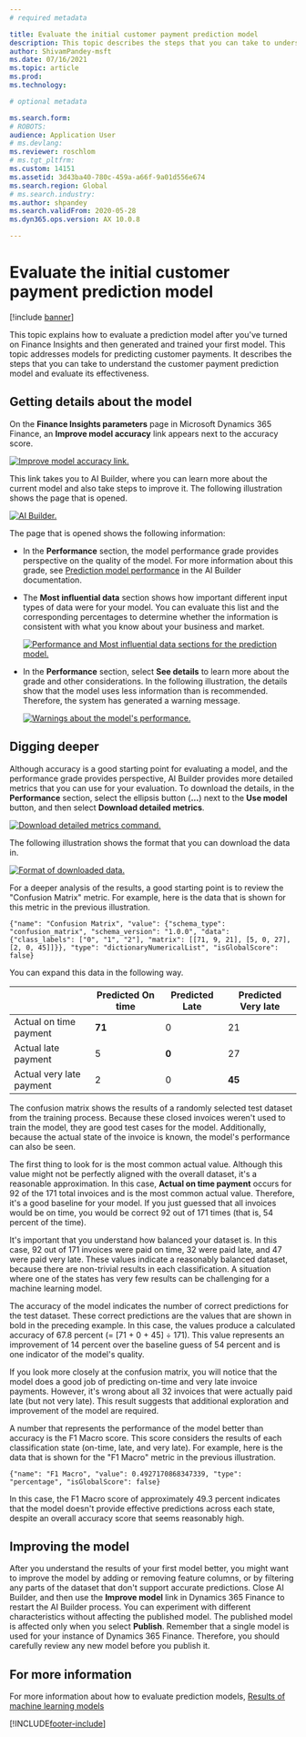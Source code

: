 ```yaml
---
# required metadata

title: Evaluate the initial customer payment prediction model
description: This topic describes the steps that you can take to understand the customer payment prediction model and evaluate its effectiveness. 
author: ShivamPandey-msft
ms.date: 07/16/2021
ms.topic: article
ms.prod: 
ms.technology: 

# optional metadata

ms.search.form: 
# ROBOTS: 
audience: Application User
# ms.devlang: 
ms.reviewer: roschlom
# ms.tgt_pltfrm: 
ms.custom: 14151
ms.assetid: 3d43ba40-780c-459a-a66f-9a01d556e674
ms.search.region: Global
# ms.search.industry: 
ms.author: shpandey
ms.search.validFrom: 2020-05-28
ms.dyn365.ops.version: AX 10.0.8

---
```


# Evaluate the initial customer payment prediction model

[!include [banner](../includes/banner.md)]

This topic explains how to evaluate a prediction model after you've turned on Finance Insights and then generated and trained your first model. This topic addresses models for predicting customer payments. It describes the steps that you can take to understand the customer payment prediction model and evaluate its effectiveness.

## Getting details about the model

On the **Finance Insights parameters** page in Microsoft Dynamics 365 Finance, an **Improve model accuracy** link appears next to the accuracy score.

[![Improve model accuracy link.](./media/prediction-model.png)](./media/prediction-model.png)

This link takes you to AI Builder, where you can learn more about the current model and also take steps to improve it. The following illustration shows the page that is opened.

[![AI Builder.](./media/what-to-predict.png)](./media/what-to-predict.png)

The page that is opened shows the following information:

- In the **Performance** section, the model performance grade provides perspective on the quality of the model. For more information about this grade, see [Prediction model performance](/ai-builder/prediction-performance) in the AI Builder documentation.
- The **Most influential data** section shows how important different input types of data were for your model. You can evaluate this list and the corresponding percentages to determine whether the information is consistent with what you know about your business and market.

    [![Performance and Most influential data sections for the prediction model.](./media/models.png)](./media/models.png)

- In the **Performance** section, select **See details** to learn more about the grade and other considerations. In the following illustration, the details show that the model uses less information than is recommended. Therefore, the system has generated a warning message.

    [![Warnings about the model's performance.](./media/details.png)](./media/details.png)

## Digging deeper

Although accuracy is a good starting point for evaluating a model, and the performance grade provides perspective, AI Builder provides more detailed metrics that you can use for your evaluation. To download the details, in the **Performance** section, select the ellipsis button (**...**) next to the **Use model** button, and then select **Download detailed metrics**.

[![Download detailed metrics command.](./media/performance.png)](./media/performance.png)

The following illustration shows the format that you can download the data in.

[![Format of downloaded data.](./media/data-format.png)](./media/data-format.png)

For a deeper analysis of the results, a good starting point is to review the "Confusion Matrix" metric. For example, here is the data that is shown for this metric in the previous illustration.

`{"name": "Confusion Matrix", "value": {"schema_type": "confusion_matrix", "schema_version": "1.0.0", "data": {"class_labels": ["0", "1", "2"], "matrix": [[71, 9, 21], [5, 0, 27], [2, 0, 45]]}}, "type": "dictionaryNumericalList", "isGlobalScore": false}`

You can expand this data in the following way.

| &nbsp;                   | Predicted On time | Predicted Late | Predicted Very late |
|--------------------------|-------------------|----------------|---------------------|
| Actual on time payment   | **71**            | 0              | 21                  |
| Actual late payment      | 5                 | **0**          | 27                  |
| Actual very late payment | 2                 | 0              | **45**              |

The confusion matrix shows the results of a randomly selected test dataset from the training process. Because these closed invoices weren't used to train the model, they are good test cases for the model. Additionally, because the actual state of the invoice is known, the model's performance can also be seen.

The first thing to look for is the most common actual value. Although this value might not be perfectly aligned with the overall dataset, it's a reasonable approximation. In this case, **Actual on time payment** occurs for 92 of the 171 total invoices and is the most common actual value. Therefore, it's a good baseline for your model. If you just guessed that all invoices would be on time, you would be correct 92 out of 171 times (that is, 54 percent of the time).

It's important that you understand how balanced your dataset is. In this case, 92 out of 171 invoices were paid on time, 32 were paid late, and 47 were paid very late. These values indicate a reasonably balanced dataset, because there are non-trivial results in each classification. A situation where one of the states has very few results can be challenging for a machine learning model.

The accuracy of the model indicates the number of correct predictions for the test dataset. These correct predictions are the values that are shown in bold in the preceding example. In this case, the values produce a calculated accuracy of 67.8 percent (= \[71 + 0 + 45\] ÷ 171). This value represents an improvement of 14 percent over the baseline guess of 54 percent and is one indicator of the model's quality.

If you look more closely at the confusion matrix, you will notice that the model does a good job of predicting on-time and very late invoice payments. However, it's wrong about all 32 invoices that were actually paid late (but not very late). This result suggests that additional exploration and improvement of the model are required.

A number that represents the performance of the model better than accuracy is the F1 Macro score. This score considers the results of each classification state (on-time, late, and very late). For example, here is the data that is shown for the "F1 Macro" metric in the previous illustration.

`{"name": "F1 Macro", "value": 0.4927170868347339, "type": "percentage", "isGlobalScore": false}`

In this case, the F1 Macro score of approximately 49.3 percent indicates that the model doesn't provide effective predictions across each state, despite an overall accuracy score that seems reasonably high.

## Improving the model

After you understand the results of your first model better, you might want to improve the model by adding or removing feature columns, or by filtering any parts of the dataset that don't support accurate predictions. Close AI Builder, and then use the **Improve model** link in Dynamics 365 Finance to restart the AI Builder process. You can experiment with different characteristics without affecting the published model. The published model is affected only when you select **Publish**. Remember that a single model is used for your instance of Dynamics 365 Finance. Therefore, you should carefully review any new model before you publish it.

## For more information

For more information about how to evaluate prediction models, [Results of machine learning models](/dynamics365/finance/finance-insights/confusion-matrix)

[!INCLUDE[footer-include](../../includes/footer-banner.md)]
